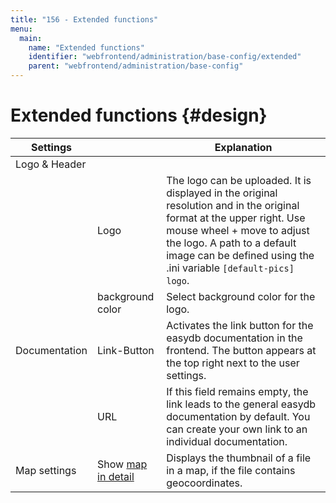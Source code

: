 ```yaml
---
title: "156 - Extended functions"
menu:
  main:
    name: "Extended functions"
    identifier: "webfrontend/administration/base-config/extended"
    parent: "webfrontend/administration/base-config"
---
```

# Extended functions {#design}

| Settings | | Explanation |
|---|---|---|
| Logo & Header |||
|| Logo | The logo can be uploaded. It is displayed in the original resolution and in the original format at the upper right. Use mouse wheel + move to adjust the logo. A path to a default image can be defined using the .ini variable `[default-pics] logo`. |
|| background color | Select background color for the logo. |
|Documentation|Link-Button|Activates the link button for the easydb documentation in the frontend. The button appears at the top right next to the user settings.|
||URL|If this field remains empty, the link leads to the general easydb documentation by default. You can create your own link to an individual documentation.|
|Map settings|Show [map in detail](/en/webfrontend/datamanagement/search/detail)|Displays the thumbnail of a file in a map, if the file contains geocoordinates.|

